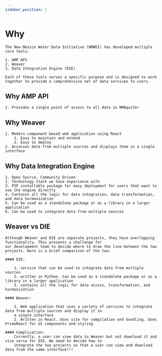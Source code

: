 ```yaml
---
sidebar_position: 1
---
```


# Why
    The New Mexico Water Data Initiative (NMWDI) has developed multiple core tools: 

    1. AMP API
    2. Weaver
    3. Data Integration Engine (DIE)
    
    Each of these tools serves a specific purpose and is designed to work together to provide a comprehensive set of data services to users.
    

## Why AMP API
    1. Provides a single point of access to all data in NMAquifer

## Why Weaver
    1. Modern component-based web application using React   
        1. Easy to maintain and extend
        2. Easy to deploy
    2. Accesses data from multiple sources and displays them in a single interface

    

## Why Data Integration Engine
    1. Open Source, Community Driven
    2. Technology stack we have experience with
    3. PIP installable package for easy deployment for users that want to use the engine directly
    4. Contains all the logic for data integration, data transformation, and data harmonization
    5. Can be used as a standalone package or as a library in a larger application
    6. Can be used to integrate data from multiple sources



## Weaver vs DIE
    Although Weaver and DIE are separate projects, they have overlapping functionality. This presents a challenge for 
    our development team to decide where to draw the line between the two projects. Here is a brief comparison of the two:

    #### DIE:

        1. service that can be used to integrate data from multiple sources
        2. written in Python. Can be used as a standalone package or as a library in a larger application
        3. contains all the logic for data access, transformation, and harmonization
    
    #### Weaver:

        1. Web application that uses a variety of services to integrate data from multiple sources and display it in 
        a single interface
        2. Written in React. Uses vite for compilation and bundling. Uses PrimeReact for UI components and styling

    #### Complication:
        Currently, a user can view data in Weaver but not download it and vice versa for DIE. We need to decide how to
        integrate the two projects so that a user can view and download data from the same interface!!!
